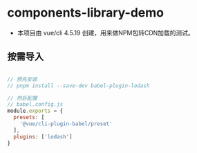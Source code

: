 # components-library-demo
- 本项目由 vue/cli 4.5.19 创建，用来做NPM包转CDN加载的测试。

## 按需导入
```js

// 预先安装
// pnpm install --save-dev babel-plugin-lodash

// 然后配置
// babel.config.js
module.exports = {
  presets: [
    '@vue/cli-plugin-babel/preset'
  ],
  plugins: ['lodash']
}

```